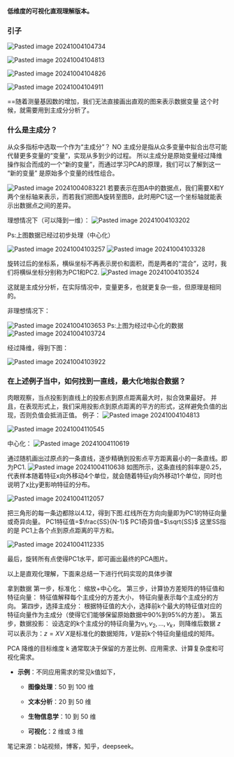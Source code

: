 **低维度的可视化直观理解版本。**
### 引子

![Pasted image 20241004104734](https://erin-53347-1330131220.cos.ap-guangzhou.myqcloud.com/202410101040878.png)

![Pasted image 20241004104813](https://erin-53347-1330131220.cos.ap-guangzhou.myqcloud.com/202410101040840.png)

![Pasted image 20241004104826](https://erin-53347-1330131220.cos.ap-guangzhou.myqcloud.com/202410101040243.png)


![Pasted image 20241004104911](https://erin-53347-1330131220.cos.ap-guangzhou.myqcloud.com/202410101040222.png)

==随着测量基因数的增加，我们无法直接画出直观的图来表示数据变量
这个时候，就需要用到主成分分析了。


### 什么是主成分？
从众多指标中选取一个作为“主成分”？ NO
主成分是指从众多变量中拟合出尽可能代替更多变量的“变量”，实现从多到少的过程。
所以主成分是原始变量经过降维操作拟合而成的一个“新的变量”，而通过学习PCA的原理，我们可以了解到这一 “新的变量” 是原始多个变量的线性组合。

![Pasted image 20241004083221](https://erin-53347-1330131220.cos.ap-guangzhou.myqcloud.com/202410101040446.png)
若要表示在图A中的数据点，我们需要X和Y两个坐标轴来表示，而若我们把图A旋转至图B，此时用PC1这一个坐标轴就能表示出数据点之间的差异。

理想情况下（可以降到一维）：
![Pasted image 20241004103202](https://erin-53347-1330131220.cos.ap-guangzhou.myqcloud.com/202410121912851.png)

Ps:上图数据已经过初步处理（中心化）

![Pasted image 20241004103257](https://erin-53347-1330131220.cos.ap-guangzhou.myqcloud.com/202410121913192.png)
![Pasted image 20241004103328](https://erin-53347-1330131220.cos.ap-guangzhou.myqcloud.com/202410121913949.png)

旋转过后的坐标系，横纵坐标不再表示房价和面积，而是两者的“混合”，这时，我们将横纵坐标分别称为PC1和PC2.
![Pasted image 20241004103524](https://erin-53347-1330131220.cos.ap-guangzhou.myqcloud.com/202410121913823.png)


这就是主成分分析，在实际情况中，变量更多，也就更复杂一些，但原理是相同的。

非理想情况下：

![Pasted image 20241004103653](https://erin-53347-1330131220.cos.ap-guangzhou.myqcloud.com/202410101040047.png)
Ps:上图为经过中心化的数据
![Pasted image 20241004103724](https://erin-53347-1330131220.cos.ap-guangzhou.myqcloud.com/202410101040083.png)

经过降维，得到下图：

![Pasted image 20241004103922](https://erin-53347-1330131220.cos.ap-guangzhou.myqcloud.com/202410101040603.png)



### 在上述例子当中，如何找到一直线，最大化地拟合数据？
肉眼观察，当点投影到直线上的投影点到原点距离最大时，拟合效果最好。
并且，在表现形式上，我们采用投影点到原点距离的平方的形式，这样避免负值的出现，否则负值会抵消正值。
例子：
![Pasted image 20241004104813](https://erin-53347-1330131220.cos.ap-guangzhou.myqcloud.com/202410101040840.png)

![Pasted image 20241004110545](https://erin-53347-1330131220.cos.ap-guangzhou.myqcloud.com/202410101040382.png)

中心化：
![Pasted image 20241004110619](https://erin-53347-1330131220.cos.ap-guangzhou.myqcloud.com/202410101040545.png)

通过随机画出过原点的一条直线，逐步精确到投影点平方距离最小的一条直线。即为PC1.
![Pasted image 20241004110638](https://erin-53347-1330131220.cos.ap-guangzhou.myqcloud.com/202410101040807.png)
如图所示，这条直线的斜率是0.25，代表样本随着特征x向外移动4个单位，就会随着特征y向外移动1个单位，同时也说明了x比y更影响特征的分布。



![Pasted image 20241004112057](https://erin-53347-1330131220.cos.ap-guangzhou.myqcloud.com/202410101041562.png)


把三角形的每一条边都除以4.12，得到下图.红线所在方向向量即为PC1的特征向量或奇异向量。
PC1特征值=$\frac{SS}{N-1}$
PC1奇异值=$\sqrt{SS}$
这里SS指的是 PC1上各个点到原点距离的平方和。

![Pasted image 20241004112335](https://erin-53347-1330131220.cos.ap-guangzhou.myqcloud.com/202410101041481.png)

最后，旋转所有点使得PC1水平，即可画出最终的PCA图片。



以上是直观化理解，下面来总结一下进行代码实现的具体步骤

拿到数据
第一步，标准化：
	 缩放+中心化。
第三步，计算协方差矩阵的特征值和特征向量：
	特征值解释每个主成分的方差大小，
	特征向量表示每个主成分的方向。
第四步，选择主成分：
	 根据特征值的大小，选择前k个最大的特征值对应的特征向量作为主成分（使得它们能够保留原始数据中90%到95%的方差）。
第五步，数据投影：
	 设选定的k个主成分的特征向量为$v_1,v_2,\dots,v_k$，则降维后数据 $z$ 可以表示为：$z=XV$
	 $X$是标准化的数据矩阵，$V$是前k个特征向量组成的矩阵。


PCA 降维的目标维度 k 通常取决于保留的方差比例、应用需求、计算复杂度和可视化需求。
- **示例**：不同应用需求的常见k值如下，
    
    - **图像处理**：50 到 100 维
        
    - **文本分析**：20 到 50 维
        
    - **生物信息学**：10 到 50 维
        
    - **可视化**：2 维或 3 维


笔记来源：b站视频，博客，知乎，deepseek。


